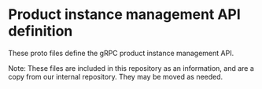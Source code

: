 # Product instance management API definition

These proto files define the gRPC product instance management API.

Note: These files are included in this repository as an information, and are a
copy from our internal repository. They may be moved as needed.
